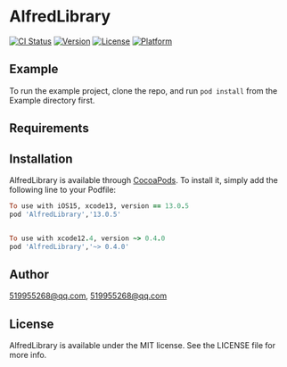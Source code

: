 # AlfredLibrary

[![CI Status](https://img.shields.io/travis/519955268@qq.com/AlfredLibrary.svg?style=flat)](https://travis-ci.org/519955268@qq.com/AlfredLibrary)
[![Version](https://img.shields.io/cocoapods/v/AlfredLibrary.svg?style=flat)](https://cocoapods.org/pods/AlfredLibrary)
[![License](https://img.shields.io/cocoapods/l/AlfredLibrary.svg?style=flat)](https://cocoapods.org/pods/AlfredLibrary)
[![Platform](https://img.shields.io/cocoapods/p/AlfredLibrary.svg?style=flat)](https://cocoapods.org/pods/AlfredLibrary)

## Example

To run the example project, clone the repo, and run `pod install` from the Example directory first.

## Requirements

## Installation

AlfredLibrary is available through [CocoaPods](https://cocoapods.org). To install
it, simply add the following line to your Podfile:

```ruby
To use with iOS15, xcode13, version == 13.0.5
pod 'AlfredLibrary','13.0.5'


To use with xcode12.4, version ~> 0.4.0
pod 'AlfredLibrary','~> 0.4.0'

```


## Author

519955268@qq.com, 519955268@qq.com

## License

AlfredLibrary is available under the MIT license. See the LICENSE file for more info.
